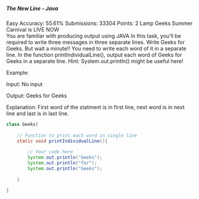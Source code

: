 ##### The New Line - Java 
Easy Accuracy: 55.61% Submissions: 33304 Points: 2
Lamp Geeks Summer Carnival is LIVE NOW   
You are familiar with producing output using JAVA In this task, you'll be required to write three messages in three separate lines. Write Geeks for Geeks. But wait a minute!! You need to write each word of it in a separate line.
In the function printIndividualLine(), output each word of Geeks for Geeks in a separate line.
Hint: System.out.println() might be useful here!

Example:

Input:
No input

Output:
Geeks
for
Geeks

Explanation:
First word of the statment is in first line, 
next word is in next line and last is in last line.
```java
class Geeks{
    
    // Function to print each word in single line
    static void printIndividualLine(){
        
        // Your code here
        System.out.println("Geeks");
        System.out.println("for");
        System.out.println("Geeks");
        
    }
    
}
```
